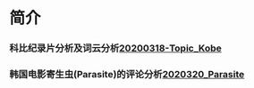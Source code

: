 # 简介
### 科比纪录片分析及词云分析[20200318-Topic_Kobe](https://github.com/LQ6H/Python_spider/tree/master/20200318-Topic_Kobe)
### 韩国电影寄生虫(Parasite)的评论分析[2020320_Parasite](https://github.com/LQ6H/Python_spider/tree/master/2020319_Parasite)
